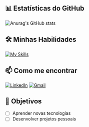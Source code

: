 ## 📊 Estatísticas do GitHub

![Anurag's GitHub stats](https://github-readme-stats.vercel.app/api?username=PedrooLucca&show_icons=true&theme=dark)

## 🛠️ Minhas Habilidades

[![My Skills](https://skillicons.dev/icons?i=js,html,css,c,cs,cpp,git,github,java,react,nodejs,python&perline=5)](https://skillicons.dev)

## 📫 Como me encontrar

[![LinkedIn](https://img.shields.io/badge/LinkedIn-0077B5?style=for-the-badge&logo=linkedin&logoColor=white)](https://www.linkedin.com/in/pedro-oliveira-bb28862b5/)
[![Gmail](https://img.shields.io/badge/Gmail-D14836?style=for-the-badge&logo=gmail&logoColor=white)](mailto:pedrolfo2911@gmail.com)

## 🎯 Objetivos

- [ ] Aprender novas tecnologias
- [ ] Desenvolver projetos pessoais
